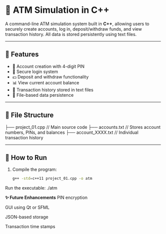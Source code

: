 # 🏦 ATM Simulation in C++

A command-line ATM simulation system built in **C++**, allowing users to securely create accounts, log in, deposit/withdraw funds, and view transaction history. All data is stored persistently using text files.

---

## 🔧 Features

- 👤 Account creation with 4-digit PIN
- 🔐 Secure login system
- 💵 Deposit and withdraw functionality
- 📊 View current account balance
- 📜 Transaction history stored in text files
- 💾 File-based data persistence

---

## 📁 File Structure

├── project_01.cpp // Main source code
├── accounts.txt // Stores account numbers, PINs, and balances
├── account_XXXX.txt // Individual transaction history

---

## 🚀 How to Run

1. Compile the program:
   ```bash
   g++ -std=c++11 project_01.cpp -o atm

Run the executable:
  ./atm

**✨ Future Enhancements**
  PIN encryption
  
  GUI using Qt or SFML
  
  JSON-based storage
  
  Transaction time stamps

